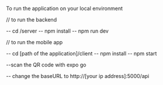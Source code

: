 To run the application on your local environment

// to run the backend

-- cd <path of the application>/server
-- npm install
-- npm run dev

// to run the mobile app

-- cd [path of the application]/client
-- npm install
-- npm start

--scan the QR code with expo go 

-- change the baseURL to http://[your ip address]:5000/api
